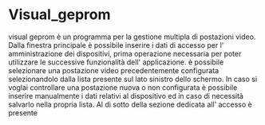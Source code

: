 # Visual_geprom

visual geprom è un programma per la gestione multipla di postazioni video.
Dalla finestra principale è possibile inserire i dati di accesso per l' amministrazione dei dispositivi, prima operazione necessaria 
per poter utilizzare le successive funzionalità dell' applicazione.
è possibile selezionare una postazione video precedentemente configurata selezionandolo dalla lista presente sul lato sinistro dello 
schermo. In caso si voglai controllare una postazione nuova o non configurata è possibile inserire manualmente i dati relativi al 
dispositivo ed in caso di necessità salvarlo nella propria lista.
Al di sotto della sezione dedicata all' accesso è presente 

